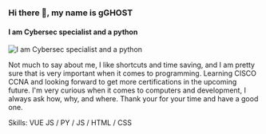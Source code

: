 ### Hi there 👋, my name is gGHOST
#### I am Cybersec specialist and a python 
![I am Cybersec specialist and a python ](https://cdn.discordapp.com/attachments/925775839470190613/925775925256290404/68747470733a2f2f6d656469612e646973636f72646170702e6e65742f6174746163686d656e74732f3831333334313636323534353331333833322f3831333334333430343530373236373039322f706f6b656d6f6e5f706978656c2e676966_1.gif)

Not much to say about me, I like shortcuts and time saving, and I am pretty sure that is very important when it comes to programming. Learning CISCO CCNA and looking forward to get more certifications in the upcoming future. I'm very curious when it comes to computers and development, I always ask how, why, and where. Thank your for your time and have a good one.

Skills: VUE JS / PY / JS / HTML / CSS




